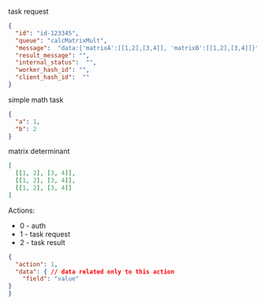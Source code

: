 task request
```json
{
  "id": "id-123345",
  "queue": "calcMatrixMult",
  "message":  "data:{'matrixA':[[1,2],[3,4]], 'matrixB':[[1,2],[3,4]]}",
  "result_message": "",
  "internal_status":  "",
  "worker_hash_id": "",
  "client_hash_id":  ""
}
```

simple math task
```json
{
  "a": 1,
  "b": 2
}
```

matrix determinant
```json
[
  [[1, 2], [3, 4]],
  [[1, 2], [3, 4]],
  [[1, 2], [3, 4]]
]
```

Actions:
- 0 - auth
- 1 - task request
- 2 - task result

```json
{
  "action": 1,
  "data": { // data related only to this action
    "field": "value"
}
}
```